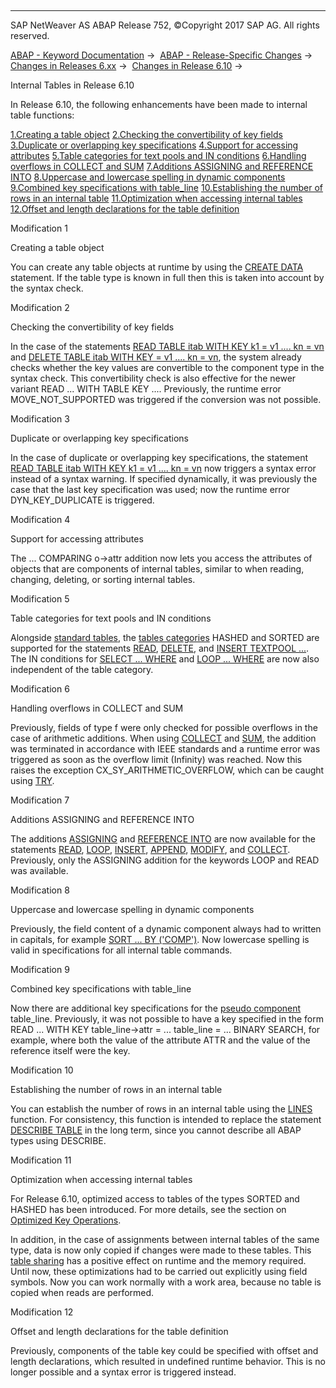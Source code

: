   

* * *

SAP NetWeaver AS ABAP Release 752, ©Copyright 2017 SAP AG. All rights reserved.

[ABAP - Keyword Documentation](javascript:call_link\('abenabap.htm'\)) →  [ABAP - Release-Specific Changes](javascript:call_link\('abennews.htm'\)) →  [Changes in Releases 6.xx](javascript:call_link\('abennews-6.htm'\)) →  [Changes in Release 6.10](javascript:call_link\('abennews-610.htm'\)) → 

Internal Tables in Release 6.10

In Release 6.10, the following enhancements have been made to internal table functions:

[1.Creating a table object](#!ABAP_MODIFICATION_1@1@)
[
2.Checking the convertibility of key fields](#!ABAP_MODIFICATION_2@2@)
[
3.Duplicate or overlapping key specifications](#!ABAP_MODIFICATION_3@3@)
[
4.Support for accessing attributes](#!ABAP_MODIFICATION_4@4@)
[
5.Table categories for text pools and IN conditions](#!ABAP_MODIFICATION_5@5@)
[
6.Handling overflows in COLLECT and SUM](#!ABAP_MODIFICATION_6@6@)
[
7.Additions ASSIGNING and REFERENCE INTO](#!ABAP_MODIFICATION_7@7@)
[
8.Uppercase and lowercase spelling in dynamic components](#!ABAP_MODIFICATION_8@8@)
[
9.Combined key specifications with table\_line](#!ABAP_MODIFICATION_9@9@)
[
10.Establishing the number of rows in an internal table](#!ABAP_MODIFICATION_10@10@)
[
11.Optimization when accessing internal tables](#!ABAP_MODIFICATION_11@11@)
[
12.Offset and length declarations for the table definition](#!ABAP_MODIFICATION_12@12@)

Modification 1

Creating a table object

You can create any table objects at runtime by using the [CREATE DATA](javascript:call_link\('abapcreate_data.htm'\)) statement. If the table type is known in full then this is taken into account by the syntax check.

Modification 2

Checking the convertibility of key fields

In the case of the statements [READ TABLE itab WITH KEY k1 = v1 .... kn = vn](javascript:call_link\('abapread_table.htm'\)) and [DELETE TABLE itab WITH KEY = v1 .... kn = vn](javascript:call_link\('abapdelete_itab.htm'\)), the system already checks whether the key values are convertible to the component type in the syntax check. This convertibility check is also effective for the newer variant READ ... WITH TABLE KEY .... Previously, the runtime error MOVE\_NOT\_SUPPORTED was triggered if the conversion was not possible.

Modification 3

Duplicate or overlapping key specifications

In the case of duplicate or overlapping key specifications, the statement [READ TABLE itab WITH KEY k1 = v1 .... kn = vn](javascript:call_link\('abapread_table.htm'\)) now triggers a syntax error instead of a syntax warning. If specified dynamically, it was previously the case that the last key specification was used; now the runtime error DYN\_KEY\_DUPLICATE is triggered.

Modification 4

Support for accessing attributes

The ... COMPARING o->attr addition now lets you access the attributes of objects that are components of internal tables, similar to when reading, changing, deleting, or sorting internal tables.

Modification 5

Table categories for text pools and IN conditions

Alongside [standard tables](javascript:call_link\('abenstandard_table_glosry.htm'\) "Glossary Entry"), the [tables categories](javascript:call_link\('abaptypes_tabkind.htm'\)) HASHED and SORTED are supported for the statements [READ](javascript:call_link\('abapread_textpool.htm'\)), [DELETE](javascript:call_link\('abapdelete_textpool.htm'\)), and [INSERT TEXTPOOL ...](javascript:call_link\('abapinsert_textpool.htm'\)). The IN conditions for [SELECT ... WHERE](javascript:call_link\('abapwhere.htm'\)) and [LOOP ... WHERE](javascript:call_link\('abenlogexp_select_option.htm'\)) are now also independent of the table category.

Modification 6

Handling overflows in COLLECT and SUM

Previously, fields of type f were only checked for possible overflows in the case of arithmetic additions. When using [COLLECT](javascript:call_link\('abapcollect.htm'\)) and [SUM](javascript:call_link\('abapsum.htm'\)), the addition was terminated in accordance with IEEE standards and a runtime error was triggered as soon as the overflow limit (Infinity) was reached. Now this raises the exception CX\_SY\_ARITHMETIC\_OVERFLOW, which can be caught using [TRY](javascript:call_link\('abaptry.htm'\)).

Modification 7

Additions ASSIGNING and REFERENCE INTO

The additions [ASSIGNING](javascript:call_link\('abapread_table_outdesc.htm'\)) and [REFERENCE INTO](javascript:call_link\('abapread_table_outdesc.htm'\)) are now available for the statements [READ](javascript:call_link\('abapread_table.htm'\)), [LOOP](javascript:call_link\('abaploop_at_itab.htm'\)), [INSERT](javascript:call_link\('abapinsert_itab.htm'\)), [APPEND](javascript:call_link\('abapappend.htm'\)), [MODIFY](javascript:call_link\('abapmodify_itab.htm'\)), and [COLLECT](javascript:call_link\('abapcollect.htm'\)). Previously, only the ASSIGNING addition for the keywords LOOP and READ was available.

Modification 8

Uppercase and lowercase spelling in dynamic components

Previously, the field content of a dynamic component always had to written in capitals, for example [SORT ... BY ('COMP')](javascript:call_link\('abapsort_itab.htm'\)). Now lowercase spelling is valid in specifications for all internal table commands.

Modification 9

Combined key specifications with table\_line

Now there are additional key specifications for the [pseudo component](javascript:call_link\('abenpseudo_component_glosry.htm'\) "Glossary Entry") table\_line. Previously, it was not possible to have a key specified in the form READ ... WITH KEY table\_line->attr = ... table\_line = ... BINARY SEARCH, for example, where both the value of the attribute ATTR and the value of the reference itself were the key.

Modification 10

Establishing the number of rows in an internal table

You can establish the number of rows in an internal table using the [LINES](javascript:call_link\('abapcompute_arith.htm'\)) function. For consistency, this function is intended to replace the statement [DESCRIBE TABLE](javascript:call_link\('abapdescribe_table.htm'\)) in the long term, since you cannot describe all ABAP types using DESCRIBE.

Modification 11

Optimization when accessing internal tables

For Release 6.10, optimized access to tables of the types SORTED and HASHED has been introduced. For more details, see the section on [Optimized Key Operations](javascript:call_link\('abenitab_perfo.htm'\)).

In addition, in the case of assignments between internal tables of the same type, data is now only copied if changes were made to these tables. This [table sharing](javascript:call_link\('abentable_sharing_glosry.htm'\) "Glossary Entry") has a positive effect on runtime and the memory required.
Until now, these optimizations had to be carried out explicitly using field symbols. Now you can work normally with a work area, because no table is copied when reads are performed.

Modification 12

Offset and length declarations for the table definition

Previously, components of the table key could be specified with offset and length declarations, which resulted in undefined runtime behavior. This is no longer possible and a syntax error is triggered instead.